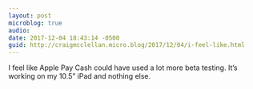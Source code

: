```yaml
---
layout: post
microblog: true
audio: 
date: 2017-12-04 18:43:14 -0500
guid: http://craigmcclellan.micro.blog/2017/12/04/i-feel-like.html
---
```

I feel like Apple Pay Cash could have used a lot more beta testing. It’s working on my 10.5” iPad and nothing else.

